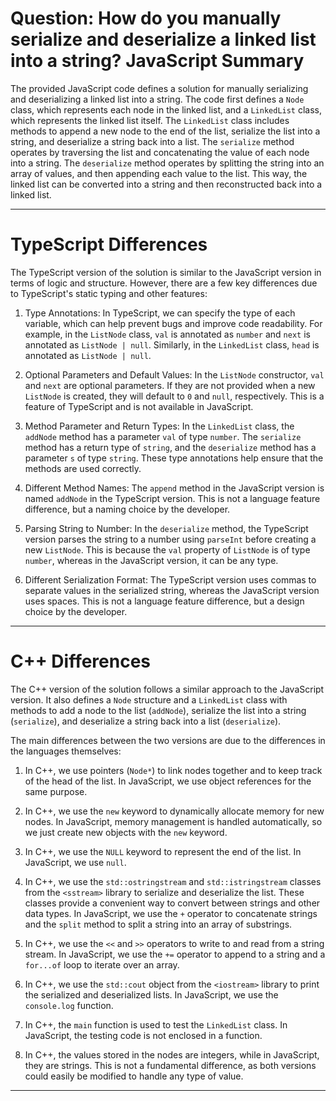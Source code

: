 # Question: How do you manually serialize and deserialize a linked list into a string? JavaScript Summary

The provided JavaScript code defines a solution for manually serializing and deserializing a linked list into a string. The code first defines a `Node` class, which represents each node in the linked list, and a `LinkedList` class, which represents the linked list itself. The `LinkedList` class includes methods to append a new node to the end of the list, serialize the list into a string, and deserialize a string back into a list. The `serialize` method operates by traversing the list and concatenating the value of each node into a string. The `deserialize` method operates by splitting the string into an array of values, and then appending each value to the list. This way, the linked list can be converted into a string and then reconstructed back into a linked list.

---

# TypeScript Differences

The TypeScript version of the solution is similar to the JavaScript version in terms of logic and structure. However, there are a few key differences due to TypeScript's static typing and other features:

1. Type Annotations: In TypeScript, we can specify the type of each variable, which can help prevent bugs and improve code readability. For example, in the `ListNode` class, `val` is annotated as `number` and `next` is annotated as `ListNode | null`. Similarly, in the `LinkedList` class, `head` is annotated as `ListNode | null`.

2. Optional Parameters and Default Values: In the `ListNode` constructor, `val` and `next` are optional parameters. If they are not provided when a new `ListNode` is created, they will default to `0` and `null`, respectively. This is a feature of TypeScript and is not available in JavaScript.

3. Method Parameter and Return Types: In the `LinkedList` class, the `addNode` method has a parameter `val` of type `number`. The `serialize` method has a return type of `string`, and the `deserialize` method has a parameter `s` of type `string`. These type annotations help ensure that the methods are used correctly.

4. Different Method Names: The `append` method in the JavaScript version is named `addNode` in the TypeScript version. This is not a language feature difference, but a naming choice by the developer.

5. Parsing String to Number: In the `deserialize` method, the TypeScript version parses the string to a number using `parseInt` before creating a new `ListNode`. This is because the `val` property of `ListNode` is of type `number`, whereas in the JavaScript version, it can be any type.

6. Different Serialization Format: The TypeScript version uses commas to separate values in the serialized string, whereas the JavaScript version uses spaces. This is not a language feature difference, but a design choice by the developer.

---

# C++ Differences

The C++ version of the solution follows a similar approach to the JavaScript version. It also defines a `Node` structure and a `LinkedList` class with methods to add a node to the list (`addNode`), serialize the list into a string (`serialize`), and deserialize a string back into a list (`deserialize`).

The main differences between the two versions are due to the differences in the languages themselves:

1. In C++, we use pointers (`Node*`) to link nodes together and to keep track of the head of the list. In JavaScript, we use object references for the same purpose.

2. In C++, we use the `new` keyword to dynamically allocate memory for new nodes. In JavaScript, memory management is handled automatically, so we just create new objects with the `new` keyword.

3. In C++, we use the `NULL` keyword to represent the end of the list. In JavaScript, we use `null`.

4. In C++, we use the `std::ostringstream` and `std::istringstream` classes from the `<sstream>` library to serialize and deserialize the list. These classes provide a convenient way to convert between strings and other data types. In JavaScript, we use the `+` operator to concatenate strings and the `split` method to split a string into an array of substrings.

5. In C++, we use the `<<` and `>>` operators to write to and read from a string stream. In JavaScript, we use the `+=` operator to append to a string and a `for...of` loop to iterate over an array.

6. In C++, we use the `std::cout` object from the `<iostream>` library to print the serialized and deserialized lists. In JavaScript, we use the `console.log` function.

7. In C++, the `main` function is used to test the `LinkedList` class. In JavaScript, the testing code is not enclosed in a function.

8. In C++, the values stored in the nodes are integers, while in JavaScript, they are strings. This is not a fundamental difference, as both versions could easily be modified to handle any type of value.

---
